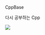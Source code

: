 CppBase

다시 공부하는 Cpp

<img src="https://capsule-render.vercel.app/api?type=모양&color=색상코드&height=높이&section=header&text=텍스트&fontSize=25" />
